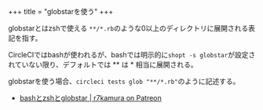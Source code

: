 +++
title = "globstarを使う"
+++

globstarとはzshで使える `**/*.rb`のような0以上のディレクトリに展開される表記を指す。

CircleCIではbashが使われるが、bashでは明示的に`shopt -s globstar`が設定されていない限り、デフォルトでは ** は * 相当に展開される。

globstarを使う場合、`circleci tests glob "**/*.rb"`のように記述する。

<!-- textlint-disable -->

* [bashとzshとglobstar | r7kamura on Patreon](https://www.patreon.com/posts/bashtozshtoglobs-25141912)

<!-- textlint-enable -->
